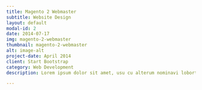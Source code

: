 ```yaml
---
title: Magento 2 Webmaster
subtitle: Website Design
layout: default
modal-id: 2
date: 2014-07-17
img: magento-2-webmaster
thumbnail: magento-2-webmaster
alt: image-alt
project-date: April 2014
client: Start Bootstrap
category: Web Development
description: Lorem ipsum dolor sit amet, usu cu alterum nominavi lobortis. At duo novum diceret. Tantas apeirian vix et, usu sanctus postulant inciderint ut, populo diceret necessitatibus in vim. Cu eum dicam feugiat noluisse.

---
```

